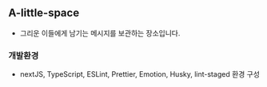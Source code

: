 ## A-little-space

- 그리운 이들에게 남기는 메시지를 보관하는 장소입니다.

### 개발환경

- nextJS, TypeScript, ESLint, Prettier, Emotion, Husky, lint-staged 환경 구성
